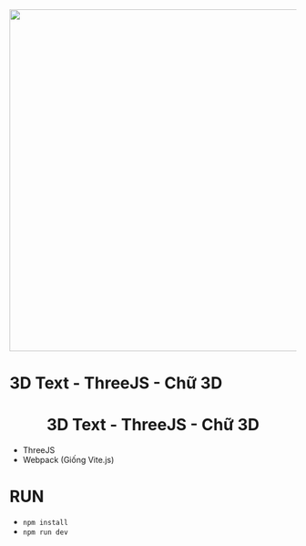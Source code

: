 <div align="center">
    <img src="https://miro.medium.com/v2/resize:fit:687/1*m0zrCLd2wY29-jiHaxYsgA.png" width="600"/>
</div>

# 3D Text - ThreeJS - Chữ 3D

<div align="center">
    <h1>3D Text - ThreeJS - Chữ 3D</h1>
</div>

- ThreeJS
- Webpack (Giống Vite.js)

# RUN
- `npm install`
- `npm run dev`
